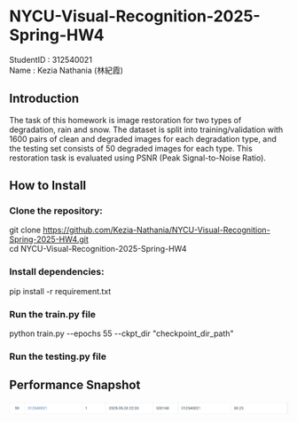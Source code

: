# NYCU-Visual-Recognition-2025-Spring-HW4
StudentID  : 312540021  
Name       : Kezia Nathania (林紀霞)  

## Introduction 
The task of this homework is image restoration for two types of degradation, rain and snow. The dataset is split into training/validation with 1600 pairs of clean and degraded images for each degradation type, and the testing set consists of 50 degraded images for each type. This restoration task is evaluated using PSNR (Peak Signal-to-Noise Ratio).  

## How to Install
### Clone the repository:  
  git clone https://github.com/Kezia-Nathania/NYCU-Visual-Recognition-Spring-2025-HW4.git  
  cd NYCU-Visual-Recognition-2025-Spring-HW4  
### Install dependencies:  
  pip install -r requirement.txt  
### Run the train.py file  
  python train.py --epochs 55 --ckpt_dir "checkpoint_dir_path"
### Run the testing.py file  

## Performance Snapshot
![Alt text](PerformanceSnapshot.png)
